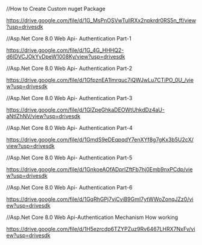 //How to Create Custom nuget Package

https://drive.google.com/file/d/1G_MsPnOSVwTullRXx2npkrdr0RS5n_ff/view?usp=drivesdk

//Asp.Net Core 8.0 Web Api- Authentication Part-1

https://drive.google.com/file/d/1G_4G_HHHQ2-d6IDVCJOkYyDpeW1008Ky/view?usp=drivesdk

//Asp.Net Core 8.0 Web Api- Authentication Part-2

https://drive.google.com/file/d/1GfpznEA1lmrquc7iQWJwLu7CTiPO_0U_/view?usp=drivesdk

//Asp.Net Core 8.0 Web Api- Authentication Part-3

https://drive.google.com/file/d/1GlZpeGhkaDEOWtUhkdDz4aU-aNtlZhNV/view?usp=drivesdk

//Asp.Net Core 8.0 Web Api- Authentication Part-4

https://drive.google.com/file/d/1GmdS9eDEqpqdY7enXYf8g7gKx3b5U2cX/view?usp=drivesdk

//Asp.Net Core 8.0 Web Api- Authentication Part-5

https://drive.google.com/file/d/1GnkoeAOfADprlZftFb7hj0Emb9nxPCdp/view?usp=drivesdk

//Asp.Net Core 8.0 Web Api- Authentication Part-6

https://drive.google.com/file/d/1GqRhGPj7vjCviB9GmI7ytWWoZonqJZz0/view?usp=drivesdk

//Asp.Net Core 8.0 Web Api-Authentication Mechanism How working

https://drive.google.com/file/d/1H5ezrcdp6TZYPZuz9Rv6467LHRX7NxFv/view?usp=drivesdk

